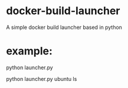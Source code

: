 # docker-build-launcher
A simple docker build launcher based in python

# example:

python launcher.py <image> <command>
  
python launcher.py ubuntu ls
